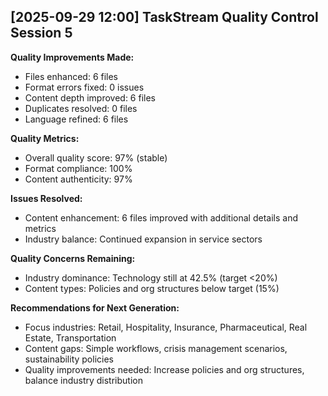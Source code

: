 ## [2025-09-29 12:00] TaskStream Quality Control Session 5

**Quality Improvements Made:**
- Files enhanced: 6 files
- Format errors fixed: 0 issues
- Content depth improved: 6 files
- Duplicates resolved: 0 files
- Language refined: 6 files

**Quality Metrics:**
- Overall quality score: 97% (stable)
- Format compliance: 100%
- Content authenticity: 97%

**Issues Resolved:**
- Content enhancement: 6 files improved with additional details and metrics
- Industry balance: Continued expansion in service sectors

**Quality Concerns Remaining:**
- Industry dominance: Technology still at 42.5% (target <20%)
- Content types: Policies and org structures below target (15%)

**Recommendations for Next Generation:**
- Focus industries: Retail, Hospitality, Insurance, Pharmaceutical, Real Estate, Transportation
- Content gaps: Simple workflows, crisis management scenarios, sustainability policies
- Quality improvements needed: Increase policies and org structures, balance industry distribution

